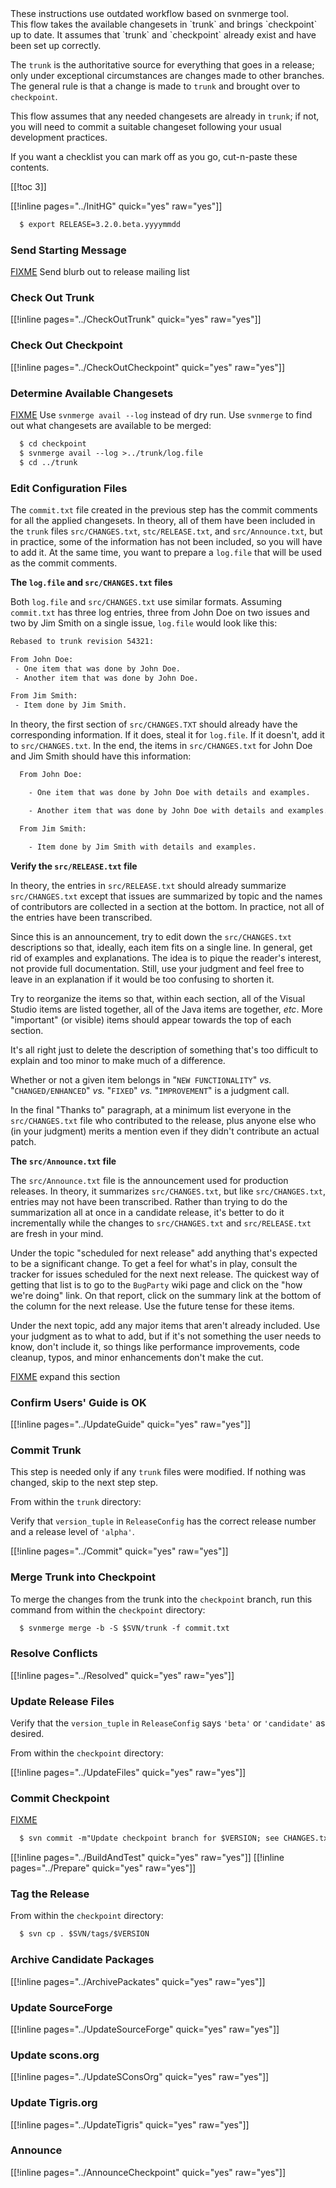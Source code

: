 

<div>
These instructions use outdated workflow based on svnmerge tool. 
</div>
This flow takes the available changesets in `trunk` and brings `checkpoint` up to date.  It assumes that `trunk` and `checkpoint` already exist and have been set up correctly. 

The `trunk` is the authoritative source for everything that goes in a release; only under exceptional circumstances are changes made to other branches.  The general rule is that a change is made to `trunk` and brought over to `checkpoint`. 

This flow assumes that any needed changesets are already in `trunk`; if not, you will need to commit a suitable changeset following your usual development practices. 

If you want a checklist you can mark off as you go, cut-n-paste these contents. 

[[!toc 3]] 

[[!inline pages="../InitHG" quick="yes" raw="yes"]] 
```txt
  $ export RELEASE=3.2.0.beta.yyyymmdd
```

### Send Starting Message

[FIXME](ReleaseHOWTO/TipBetaBody) Send blurb out to release mailing list 


### Check Out Trunk

[[!inline pages="../CheckOutTrunk" quick="yes" raw="yes"]] 


### Check Out Checkpoint

[[!inline pages="../CheckOutCheckpoint" quick="yes" raw="yes"]] 


### Determine Available Changesets

[FIXME](ReleaseHOWTO/TipBetaBody) Use `svnmerge avail --log` instead of dry run. Use `svnmerge` to find out what changesets are available to be merged: 


```txt
  $ cd checkpoint
  $ svnmerge avail --log >../trunk/log.file
  $ cd ../trunk
```

### Edit Configuration Files

The `commit.txt` file created in the previous step has the commit comments for all the applied changesets.  In theory, all of them have been included in the `trunk` files `src/CHANGES.txt`, `stc/RELEASE.txt`, and `src/Announce.txt`, but in practice, some of the information has not been included, so you will have to add it.  At the same time, you want to prepare a `log.file` that will be used as the commit comments. 

**The `log.file` and `src/CHANGES.txt` files** 

Both `log.file` and `src/CHANGES.txt` use similar formats.  Assuming `commit.txt` has three log entries, three from John Doe on two issues and two by Jim Smith on a single issue, `log.file` would look like this: 
```txt
Rebased to trunk revision 54321:

From John Doe:
 - One item that was done by John Doe.
 - Another item that was done by John Doe.

From Jim Smith:
 - Item done by Jim Smith.
```
In theory, the first section of `src/CHANGES.TXT` should already have the corresponding information.  If it does, steal it for `log.file`.  If it doesn't, add it to `src/CHANGES.txt`.  In the end, the items in `src/CHANGES.txt` for John Doe and Jim Smith should have this information: 
```txt
  From John Doe:

    - One item that was done by John Doe with details and examples.

    - Another item that was done by John Doe with details and examples.

  From Jim Smith:

    - Item done by Jim Smith with details and examples.
```
**Verify the `src/RELEASE.txt` file** 

In theory, the entries in `src/RELEASE.txt` should already summarize `src/CHANGES.txt` except that issues are summarized by topic and the names of contributors are collected in a section at the bottom.  In practice, not all of the entries have been transcribed. 


Since this is an announcement, try to edit down the `src/CHANGES.txt` descriptions so that, ideally, each item fits on a single line.  In general, get rid of examples and explanations.  The idea is to pique the reader's interest, not provide full documentation.  Still, use your judgment and feel free to leave in an explanation if it would be too confusing to shorten it. 

Try to reorganize the items so that, within each section, all of the Visual Studio items are listed together, all of the Java items are together, _etc_.  More "important" (or visible) items should appear towards the top of each section. 

It's all right just to delete the description of something that's too difficult to explain and too minor to make much of a difference. 

Whether or not a given item belongs in "`NEW FUNCTIONALITY`" _vs._ "`CHANGED/ENHANCED`" _vs._ "`FIXED`" _vs._ "`IMPROVEMENT`" is a judgment call. 

In the final "Thanks to" paragraph, at a minimum list everyone in the `src/CHANGES.txt` file who contributed to the release, plus anyone else who (in your judgment) merits a mention even if they didn't contribute an actual patch. 

**The `src/Announce.txt` file** 

The `src/Announce.txt` file is the announcement used for production releases.  In theory, it summarizes `src/CHANGES.txt`, but like `src/CHANGES.txt`, entries may not have been transcribed.   Rather than trying to do the summarization all at once in a candidate release, it's better to do it incrementally while the changes to `src/CHANGES.txt` and `src/RELEASE.txt` are fresh in your mind. 

Under the topic "scheduled for next release" add anything that's expected to be a significant change.  To get a feel for what's in play, consult the tracker for issues scheduled for the next next release.  The quickest way of getting that list is to go to the `BugParty` wiki page and click on the "how we're doing" link.  On that report, click on the summary link at the bottom of the column for the next release.  Use the future tense for these items. 

Under the next topic, add any major items that aren't already included.  Use your judgment as to what to add, but if it's not something the user needs to know, don't include it, so things like performance improvements, code cleanup, typos, and minor enhancements don't make the cut. 

[FIXME](ReleaseHOWTO/TipBetaBody) expand this section 


### Confirm Users' Guide is OK

[[!inline pages="../UpdateGuide" quick="yes" raw="yes"]] 


### Commit Trunk

This step is needed only if any `trunk` files were modified.  If nothing was changed, skip to the next step step. 

From within the `trunk` directory: 

Verify that `version_tuple` in `ReleaseConfig` has the correct release number and a release level of `'alpha'`. 

[[!inline pages="../Commit" quick="yes" raw="yes"]] 


### Merge Trunk into Checkpoint

To merge the changes from the trunk into the `checkpoint` branch, run this command from within the `checkpoint` directory: 


```txt
  $ svnmerge merge -b -S $SVN/trunk -f commit.txt
```

### Resolve Conflicts

[[!inline pages="../Resolved" quick="yes" raw="yes"]] 


### Update Release Files

Verify that the `version_tuple` in `ReleaseConfig` says `'beta'` or `'candidate'` as desired. 

From within the `checkpoint` directory: 

[[!inline pages="../UpdateFiles" quick="yes" raw="yes"]] 


### Commit Checkpoint

[FIXME](ReleaseHOWTO/TipBetaBody) 


```txt
  $ svn commit -m"Update checkpoint branch for $VERSION; see CHANGES.txt for details."
```

[[!inline pages="../BuildAndTest" quick="yes" raw="yes"]] [[!inline pages="../Prepare" quick="yes" raw="yes"]] 


### Tag the Release

From within the `checkpoint` directory: 


```txt
  $ svn cp . $SVN/tags/$VERSION
```

### Archive Candidate Packages

[[!inline pages="../ArchivePackates" quick="yes" raw="yes"]] 


### Update SourceForge

[[!inline pages="../UpdateSourceForge" quick="yes" raw="yes"]] 


### Update scons.org

[[!inline pages="../UpdateSConsOrg" quick="yes" raw="yes"]] 


### Update Tigris.org

[[!inline pages="../UpdateTigris" quick="yes" raw="yes"]] 


### Announce

[[!inline pages="../AnnounceCheckpoint" quick="yes" raw="yes"]] 
